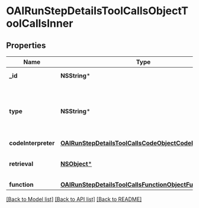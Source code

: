# OAIRunStepDetailsToolCallsObjectToolCallsInner

## Properties
Name | Type | Description | Notes
------------ | ------------- | ------------- | -------------
**_id** | **NSString*** | The ID of the tool call object. | 
**type** | **NSString*** | The type of tool call. This is always going to be &#x60;code_interpreter&#x60; for this type of tool call. | 
**codeInterpreter** | [**OAIRunStepDetailsToolCallsCodeObjectCodeInterpreter***](OAIRunStepDetailsToolCallsCodeObjectCodeInterpreter.md) |  | 
**retrieval** | [**NSObject***](.md) | For now, this is always going to be an empty object. | 
**function** | [**OAIRunStepDetailsToolCallsFunctionObjectFunction***](OAIRunStepDetailsToolCallsFunctionObjectFunction.md) |  | 

[[Back to Model list]](../README.md#documentation-for-models) [[Back to API list]](../README.md#documentation-for-api-endpoints) [[Back to README]](../README.md)


